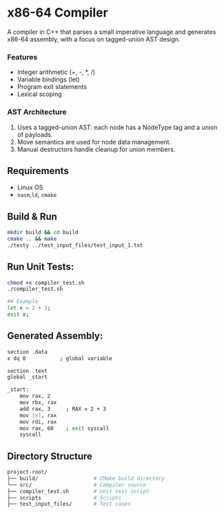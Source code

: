 # x86-64 Compiler
A compiler in C++ that parses a small imperative language and generates x86-64 assembly, with a focus on tagged-union AST design.

### Features
* Integer arithmetic (+, -, *, /)
* Variable bindings (let)
* Program exit statements
* Lexical scoping

### AST Architecture
1. Uses a tagged-union AST: each node has a NodeType tag and a union of payloads.
2. Move semantics are used for node data management.
3. Manual destructors handle cleanup for union members.

## Requirements 
- Linux OS
- `nasm`,`ld`, `cmake` 

## Build & Run
```bash
mkdir build && cd build
cmake .. && make
./testy ../test_input_files/test_input_1.txt 
```

## Run Unit Tests:
```bash
chmod +x compiler_test.sh
./compiler_test.sh

## Example
let x = 2 + 3; 
exit x;
```

## Generated Assembly:

```bash
section .data
x dq 0           ; global variable

section .text
global _start

_start:
    mov rax, 2
    mov rbx, rax
    add rax, 3     ; RAX = 2 + 3
    mov [x], rax
    mov rdi, rax
    mov rax, 60    ; exit syscall
    syscall
```

## Directory Structure
```bash
project-root/
├── build/                  # CMake build directory
└── src/                    # Compiler source
├── compiler_test.sh        # Unit test script
├── scripts                 # Scripts 
├── test_input_files/       # Test cases
```
